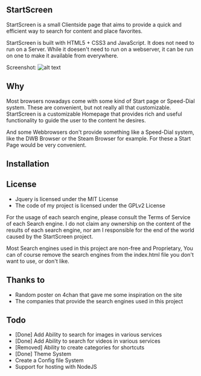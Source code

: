 ## StartScreen

StartScreen is a small Clientside page that aims to provide a quick and efficient way to search for
content and place favorites.

StartScreen is built with HTML5 + CSS3 and JavaScript. It does not need to run on a Server. While it
doesen't need to run on a webserver, it can be run on one to make it available from everywhere.

Screenshot:
![alt text](http://i.imgur.com/1Ig60kN.png "StartScreen Image")

## Why

Most browsers nowadays come with some kind of Start page or Speed-Dial system. These are convenient, but
not really all that customizable. StartScreen is a customizable Homepage that provides rich and useful
functionality to guide the user to the content he desires.

And some Webbrowsers don't provide something like a Speed-Dial system, like the DWB Browser
or the Steam Browser for example. For these a Start Page would be very convenient.

## Installation

## License
* Jquery is licensed under the MIT License
* The code of my project is licensed under the GPLv2 License

For the usage of each search engine, please consult the Terms of Service of each Search engine.
I do not claim any ownership on the content of the results of each search engine, nor am I responsible
for the end of the world caused by the StartScreen project.

Most Search engines used in this project are non-free and Proprietary, You can of course remove the search engines from
the index.html file you don't want to use, or don't like.

## Thanks to
* Random poster on 4chan that gave me some inspiration on the site
* The companies that provide the search engines used in this project

## Todo
* [Done] Add Ability to search for images in various services
* [Done] Add Ability to search for videos in various services
* [Removed] Ability to create categories for shortcuts
* [Done] Theme System
* Create a Config file System
* Support for hosting with NodeJS
